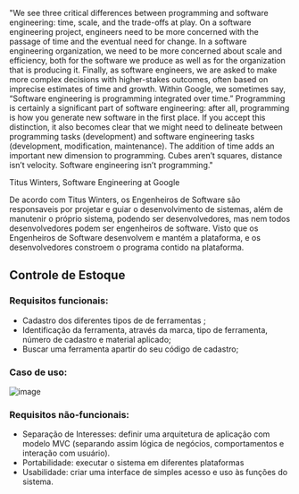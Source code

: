 "We see three critical differences between programming and software engineering: time, scale, and the trade-offs at play. On a software engineering project, engineers need to be more concerned with the passage of time and the eventual need for change. In a software engineering organization, we need to be more concerned about scale and efficiency, both for the software we produce as well as for the organization that is producing it. Finally, as software engineers, we are asked to make more complex decisions with higher-stakes outcomes, often based on imprecise estimates of time and growth. Within Google, we sometimes say, “Software engineering is programming integrated over time.” Programming is certainly a significant part of software engineering: after all, programming is how you generate new software in the first place. If you accept this distinction, it also becomes clear that we might need to delineate between programming tasks (development) and software engineering tasks (development, modification, maintenance). The addition of time adds an important new dimension to programming. Cubes aren’t squares, distance isn’t velocity. Software engineering isn’t programming."

Titus Winters, Software Engineering at Google

De acordo com Titus Winters, os Engenheiros de Software são responsaveis por projetar e guiar o desenvolvimento de sistemas, além de manutenir o próprio sistema, podendo ser desenvolvedores, mas nem todos desenvolvedores podem ser engenheiros de software. Visto que os Engenheiros de Software desenvolvem e mantém a plataforma, e os desenvolvedores constroem o programa contido na plataforma.

## Controle de Estoque

### Requisitos funcionais:
  - Cadastro dos diferentes tipos de de ferramentas ;
  - Identificação da ferramenta, através da marca, tipo de ferramenta, número de cadastro e material aplicado;
  - Buscar uma ferramenta apartir do seu código de cadastro;

### Caso de uso:

![image](https://user-images.githubusercontent.com/102214439/186032125-2da13cf4-5e07-4f6b-801f-f7f67c71d355.png)

### Requisitos não-funcionais:
- Separação de Interesses: definir uma arquitetura de aplicação com modelo MVC (separando assim lógica de negócios, comportamentos e interação com usuário).
- Portabilidade: executar o sistema em diferentes plataformas
- Usabilidade: criar uma interface de simples acesso e uso às funções do sistema.
